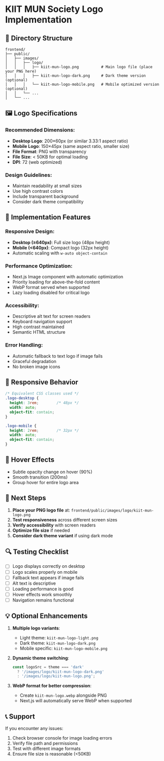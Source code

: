 # KIIT MUN Society Logo Implementation

## 📁 Directory Structure

```
frontend/
├── public/
│   ├── images/
│   │   ├── logo/
│   │   │   ├── kiit-mun-logo.png          # Main logo file (place your PNG here)
│   │   │   ├── kiit-mun-logo-dark.png     # Dark theme version (optional)
│   │   │   └── kiit-mun-logo-mobile.png   # Mobile optimized version (optional)
│   │   └── ...
│   └── ...
```

## 🖼️ Logo Specifications

### Recommended Dimensions:
- **Desktop Logo**: 200×60px (or similar 3.33:1 aspect ratio)
- **Mobile Logo**: 150×45px (same aspect ratio, smaller size)
- **File Format**: PNG with transparency
- **File Size**: < 50KB for optimal loading
- **DPI**: 72 (web optimized)

### Design Guidelines:
- Maintain readability at small sizes
- Use high contrast colors
- Include transparent background
- Consider dark theme compatibility

## 🔧 Implementation Features

### Responsive Design:
- **Desktop (≥640px)**: Full size logo (48px height)
- **Mobile (<640px)**: Compact logo (32px height)
- Automatic scaling with `w-auto object-contain`

### Performance Optimization:
- Next.js Image component with automatic optimization
- Priority loading for above-the-fold content
- WebP format served when supported
- Lazy loading disabled for critical logo

### Accessibility:
- Descriptive alt text for screen readers
- Keyboard navigation support
- High contrast maintained
- Semantic HTML structure

### Error Handling:
- Automatic fallback to text logo if image fails
- Graceful degradation
- No broken image icons

## 📱 Responsive Behavior

```css
/* Equivalent CSS classes used */
.logo-desktop {
  height: 3rem;        /* 48px */
  width: auto;
  object-fit: contain;
}

.logo-mobile {
  height: 2rem;        /* 32px */
  width: auto;
  object-fit: contain;
}
```

## 🎨 Hover Effects

- Subtle opacity change on hover (90%)
- Smooth transition (200ms)
- Group hover for entire logo area

## 🚀 Next Steps

1. **Place your PNG logo file** at: `frontend/public/images/logo/kiit-mun-logo.png`
2. **Test responsiveness** across different screen sizes
3. **Verify accessibility** with screen readers
4. **Optimize file size** if needed
5. **Consider dark theme variant** if using dark mode

## 🔍 Testing Checklist

- [ ] Logo displays correctly on desktop
- [ ] Logo scales properly on mobile
- [ ] Fallback text appears if image fails
- [ ] Alt text is descriptive
- [ ] Loading performance is good
- [ ] Hover effects work smoothly
- [ ] Navigation remains functional

## 💡 Optional Enhancements

1. **Multiple logo variants**:
   - Light theme: `kiit-mun-logo-light.png`
   - Dark theme: `kiit-mun-logo-dark.png`
   - Mobile specific: `kiit-mun-logo-mobile.png`

2. **Dynamic theme switching**:
   ```jsx
   const logoSrc = theme === 'dark' 
     ? '/images/logo/kiit-mun-logo-dark.png'
     : '/images/logo/kiit-mun-logo.png';
   ```

3. **WebP format for better compression**:
   - Create `kiit-mun-logo.webp` alongside PNG
   - Next.js will automatically serve WebP when supported

## 📞 Support

If you encounter any issues:
1. Check browser console for image loading errors
2. Verify file path and permissions
3. Test with different image formats
4. Ensure file size is reasonable (<50KB)
